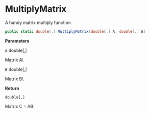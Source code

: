 # MultiplyMatrix

A handy matrix multiply function

```csharp
public static double[,] MultiplyMatrix(double[,] A, double[,] B)
```

**Parameters**

`A` double\[,]

Matrix A\


`B` double\[,]

Matrix B\


**Return**

`double[,]`

Matrix C = AB.
